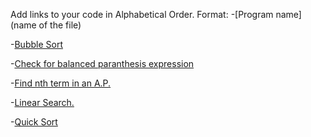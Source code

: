 Add links to your code in Alphabetical Order.
Format:
-[Program name](name of the file)

-[Bubble Sort](bubblesort.c)

-[Check for balanced paranthesis expression](Check_balanced_paranthesis.c)

-[Find nth term in an A.P.](AP.c)

-[Linear Search.](LinearSearch.c)

-[Quick Sort](Quick_Sort.c)

